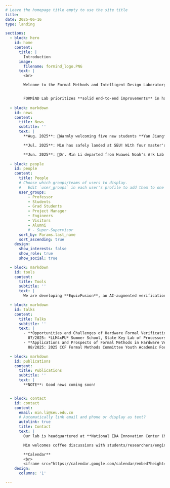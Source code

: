 ```yaml
---
# Leave the homepage title empty to use the site title
title:
date: 2025-06-16
type: landing

sections:
  - block: hero
    id: home
    content:
      title: |
        Introduction 
      image:
        filename: formind_logo.PNG
      text: |
        <br>

        Welcome to the Formal Methods and Intelligent Design Laboratory (**FORMiND Lab**), led by Dr. Min LI. Established in June 2025, FORMiND Lab is affiliated with both [NCTIEDA](https://www.nctieda.com/) and [the School of Integrated Circuits at Southeast University](https://ic.seu.edu.cn/); our research group is primarily based in Nanjing and Shenzhen, China.


        FORMiND Lab prioritizes **solid end-to-end improvements** in hardware design and verification, moving beyond paper/胶片-only "breakthroughs". Ultimately, our goal is to empower China's domestic hardware formal verification tools (with design considerations to follow) to achieve global leadership. 
  
  - block: markdown
    id: news
    content:
      title: News
      subtitle: ''
      text: |
        **Aug. 2025**: 🎉Warmly welcoming five new students **Yan Jiang**, **Shibo Zhao**, **Jiongming Chen**, **Jieying Wu**, and **Yang Zhang**, who will join the FORMiND Lab as master’s students in Fall 2025. Looking forward to an exciting journey together!

        **Jul. 2025**: Min has safely landed at SEU! With four master's spots open, he's welcoming students passionate about AI4Formal to join the journey.

        **Jun. 2025**: 🎉Dr. Min Li departed from Huawei Noah's Ark Lab and just launched the FORMiND Lab website; he will join Southeast University this summer. 🎉Welcoming **Xudong Hu** as the inaugural member, who commences his Ph.D. program in Fall 2025.
  
  - block: people
    id: people
    content:
      title: People
      # Choose which groups/teams of users to display.
      #   Edit `user_groups` in each user's profile to add them to one or more of these groups.
      user_groups:
          - Professor
          - Students
          - Grad Students
          - Project Manager
          - Engineers
          - Visitors
          - Alumni
          # - Super-Supervisor
      sort_by: Params.last_name
      sort_ascending: true
    design:
      show_interests: false
      show_role: true
      show_social: true

  - block: markdown
    id: tools
    content:
      title: Tools
      subtitle: ''
      text: | 
        We are developing **EquivFusion**, an AI-augmented verification toolchain built on [circt](https://github.com/llvm/circt). It unifies equivalence checking from algorithms to netlists for efficient sign-off. The codebase is scheduled for release by Q4 2025.

  - block: markdown
    id: talks
    content:
      title: Talks
      subtitle: ''
      text: |
        - **Opportunities and Challenges of Hardware Formal Verification in the Era of Large Language Models** [📄](files/ict_ac_summer_school_202507.pdf)  
          07/2025: *LLM4xPU* Summer School, State Key Lab of Processors, ICT, CAS.
        - **Applications and Prospects of Formal Methods in Hardware Verification Tools** [📄](files/ict_is_youth_202508.pdf) [🎬](https://www.bilibili.com/video/BV19NePzNEus?buvid=XU9CB8E97888E6317C8C629982ABDD4E78952&from_spmid=default-value&is_story_h5=false&mid=%2Bgp5S7io8OxAw1lwmhrOGA%3D%3D&plat_id=116&share_from=ugc&share_medium=android&share_plat=android&share_session_id=5ae10524-3e8d-4159-a3dd-8cc7f3c6c1e2&share_source=WEIXIN&share_tag=s_i&spmid=united.player-video-detail.0.0&timestamp=1755747203&unique_k=Z6McQfX&up_id=36888575&vd_source=de3e205d459754fb14d7c47bd6cf0433&p=9&spm_id_from=333.788.videopod.episodes)  
          08/2025: 2025 CCF Formal Methods Committee Youth Academic Forum — Symposium on the Application of Formal Methods in Foundational Software / IS, CAS.

  - block: markdown
    id: publications
    content:
      title: Publications 
      subtitle: ''
      text: |
        **NOTE**: Good news coming soon!


  - block: contact
    id: contact
    content:
      email: min.li@seu.edu.cn
      # Automatically link email and phone or display as text?
      autolink: true
      title: Contact
      text: |
        Our lab is headquartered at **National EDA Innovation Center (NCTIEDA), Jiangbei, Nanjing**. We are looking for motivated students to join FORMiND Lab as research interns, master or Ph.D. students in Southeast University! 

        Min welcomes coffee discussions with students/researchers/engineers passionate about developing cutting-edge EDA tools! Please note that Min splits his time between **Shenzhen** and **Nanjing**; advance email coordination is preferred for on-site meetings.

        **Calendar**
        <br>
        <iframe src="https://calendar.google.com/calendar/embed?height=600&wkst=2&ctz=Asia%2FHong_Kong&showPrint=0&mode=WEEK&src=bWlubGkuYW1veUBnbWFpbC5jb20&src=ZW4uY2hpbmEjaG9saWRheUBncm91cC52LmNhbGVuZGFyLmdvb2dsZS5jb20&color=%23039be5&color=%230b8043" style="border:solid 1px #777" width="800" height="600" frameborder="0" scrolling="no"></iframe>    
    design:
      columns: '1'

---
```

